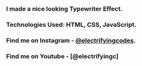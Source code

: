 ### I made a nice looking Typewriter Effect.

### Technologies Used: HTML, CSS, JavaScript.

### Find me on Instagram - [@electrifyingcodes][Instagram].
### Find me on Youtube - [@electrifyingc]

[Instagram]: https://www.instagram.com/electrifyingcodes